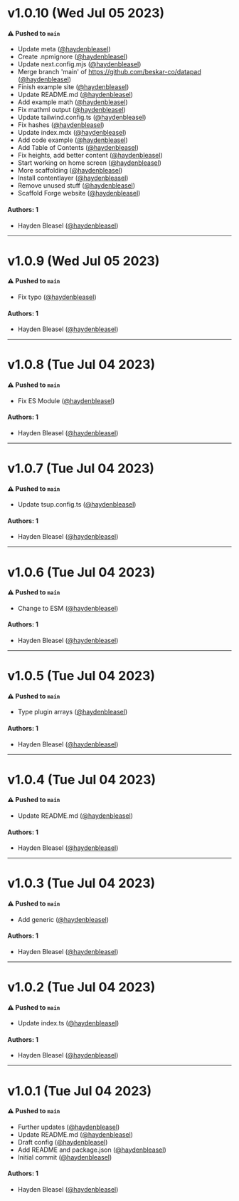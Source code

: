 # v1.0.10 (Wed Jul 05 2023)

#### ⚠️ Pushed to `main`

- Update meta ([@haydenbleasel](https://github.com/haydenbleasel))
- Create .npmignore ([@haydenbleasel](https://github.com/haydenbleasel))
- Update next.config.mjs ([@haydenbleasel](https://github.com/haydenbleasel))
- Merge branch 'main' of https://github.com/beskar-co/datapad ([@haydenbleasel](https://github.com/haydenbleasel))
- Finish example site ([@haydenbleasel](https://github.com/haydenbleasel))
- Update README.md ([@haydenbleasel](https://github.com/haydenbleasel))
- Add example math ([@haydenbleasel](https://github.com/haydenbleasel))
- Fix mathml output ([@haydenbleasel](https://github.com/haydenbleasel))
- Update tailwind.config.ts ([@haydenbleasel](https://github.com/haydenbleasel))
- Fix hashes ([@haydenbleasel](https://github.com/haydenbleasel))
- Update index.mdx ([@haydenbleasel](https://github.com/haydenbleasel))
- Add code example ([@haydenbleasel](https://github.com/haydenbleasel))
- Add Table of Contents ([@haydenbleasel](https://github.com/haydenbleasel))
- Fix heights, add better content ([@haydenbleasel](https://github.com/haydenbleasel))
- Start working on home screen ([@haydenbleasel](https://github.com/haydenbleasel))
- More scaffolding ([@haydenbleasel](https://github.com/haydenbleasel))
- Install contentlayer ([@haydenbleasel](https://github.com/haydenbleasel))
- Remove unused stuff ([@haydenbleasel](https://github.com/haydenbleasel))
- Scaffold Forge website ([@haydenbleasel](https://github.com/haydenbleasel))

#### Authors: 1

- Hayden Bleasel ([@haydenbleasel](https://github.com/haydenbleasel))

---

# v1.0.9 (Wed Jul 05 2023)

#### ⚠️ Pushed to `main`

- Fix typo ([@haydenbleasel](https://github.com/haydenbleasel))

#### Authors: 1

- Hayden Bleasel ([@haydenbleasel](https://github.com/haydenbleasel))

---

# v1.0.8 (Tue Jul 04 2023)

#### ⚠️ Pushed to `main`

- Fix ES Module ([@haydenbleasel](https://github.com/haydenbleasel))

#### Authors: 1

- Hayden Bleasel ([@haydenbleasel](https://github.com/haydenbleasel))

---

# v1.0.7 (Tue Jul 04 2023)

#### ⚠️ Pushed to `main`

- Update tsup.config.ts ([@haydenbleasel](https://github.com/haydenbleasel))

#### Authors: 1

- Hayden Bleasel ([@haydenbleasel](https://github.com/haydenbleasel))

---

# v1.0.6 (Tue Jul 04 2023)

#### ⚠️ Pushed to `main`

- Change to ESM ([@haydenbleasel](https://github.com/haydenbleasel))

#### Authors: 1

- Hayden Bleasel ([@haydenbleasel](https://github.com/haydenbleasel))

---

# v1.0.5 (Tue Jul 04 2023)

#### ⚠️ Pushed to `main`

- Type plugin arrays ([@haydenbleasel](https://github.com/haydenbleasel))

#### Authors: 1

- Hayden Bleasel ([@haydenbleasel](https://github.com/haydenbleasel))

---

# v1.0.4 (Tue Jul 04 2023)

#### ⚠️ Pushed to `main`

- Update README.md ([@haydenbleasel](https://github.com/haydenbleasel))

#### Authors: 1

- Hayden Bleasel ([@haydenbleasel](https://github.com/haydenbleasel))

---

# v1.0.3 (Tue Jul 04 2023)

#### ⚠️ Pushed to `main`

- Add generic ([@haydenbleasel](https://github.com/haydenbleasel))

#### Authors: 1

- Hayden Bleasel ([@haydenbleasel](https://github.com/haydenbleasel))

---

# v1.0.2 (Tue Jul 04 2023)

#### ⚠️ Pushed to `main`

- Update index.ts ([@haydenbleasel](https://github.com/haydenbleasel))

#### Authors: 1

- Hayden Bleasel ([@haydenbleasel](https://github.com/haydenbleasel))

---

# v1.0.1 (Tue Jul 04 2023)

#### ⚠️ Pushed to `main`

- Further updates ([@haydenbleasel](https://github.com/haydenbleasel))
- Update README.md ([@haydenbleasel](https://github.com/haydenbleasel))
- Draft config ([@haydenbleasel](https://github.com/haydenbleasel))
- Add README and package.json ([@haydenbleasel](https://github.com/haydenbleasel))
- Initial commit ([@haydenbleasel](https://github.com/haydenbleasel))

#### Authors: 1

- Hayden Bleasel ([@haydenbleasel](https://github.com/haydenbleasel))
